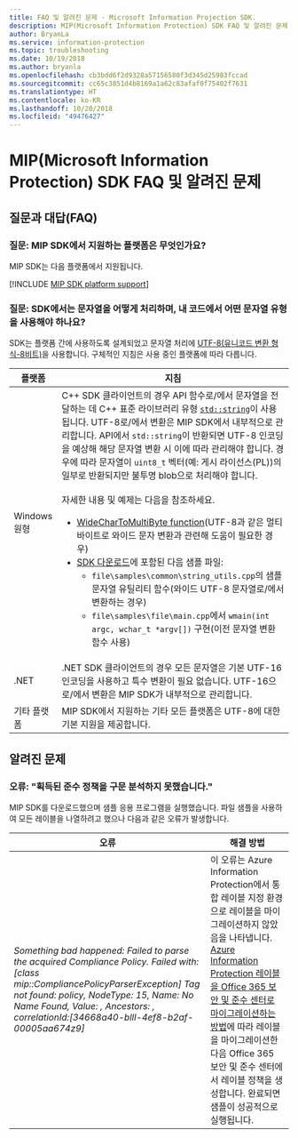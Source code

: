 ```yaml
---
title: FAQ 및 알려진 문제 - Microsoft Information Projection SDK.
description: MIP(Microsoft Information Protection) SDK FAQ 및 알려진 문제 해결 지침
author: BryanLa
ms.service: information-protection
ms.topic: troubleshooting
ms.date: 10/19/2018
ms.author: bryanla
ms.openlocfilehash: cb3bdd6f2d9328a57156580f3d345d25983fccad
ms.sourcegitcommit: cc65c3851d4b8169a1a62c83afaf0f75402f7631
ms.translationtype: HT
ms.contentlocale: ko-KR
ms.lasthandoff: 10/20/2018
ms.locfileid: "49476427"
---
```

# <a name="microsoft-information-protection-mip-sdk-faqs-and-known-issues"></a>MIP(Microsoft Information Protection) SDK FAQ 및 알려진 문제

## <a name="frequently-asked-questions-faqs"></a>질문과 대답(FAQ)

### <a name="question-which-platforms-are-supported-by-the-mip-sdk"></a>질문: MIP SDK에서 지원하는 플랫폼은 무엇인가요?

MIP SDK는 다음 플랫폼에서 지원됩니다.

[!INCLUDE [MIP SDK platform support](../include/mip-sdk-platform-support.md)]

### <a name="question-how-does-the-sdk-handle-strings-and-what-string-type-should-i-be-using-in-my-code"></a>질문: SDK에서는 문자열을 어떻게 처리하며, 내 코드에서 어떤 문자열 유형을 사용해야 하나요?

SDK는 플랫폼 간에 사용하도록 설계되었고 문자열 처리에 [UTF-8(유니코드 변환 형식-8비트)](https://wikipedia.org/wiki/UTF-8)을 사용합니다. 구체적인 지침은 사용 중인 플랫폼에 따라 다릅니다.

| 플랫폼 | 지침 |
|-|-|
| Windows 원형 | C++ SDK 클라이언트의 경우 API 함수로/에서 문자열을 전달하는 데 C++ 표준 라이브러리 유형 [`std::string`](https://wikipedia.org/wiki/C%2B%2B_string_handling)이 사용됩니다. UTF-8로/에서 변환은 MIP SDK에서 내부적으로 관리합니다. API에서 `std::string`이 반환되면 UTF-8 인코딩을 예상해 해당 문자열 변환 시 이에 따라 관리해야 합니다. 경우에 따라 문자열이 `uint8_t` 벡터(예: 게시 라이선스(PL))의 일부로 반환되지만 불투명 blob으로 처리해야 합니다.<br><br>자세한 내용 및 예제는 다음을 참조하세요.<ul><li>[WideCharToMultiByte function](/windows/desktop/api/stringapiset/nf-stringapiset-widechartomultibyte)(UTF-8과 같은 멀티바이트로 와이드 문자 변환과 관련해 도움이 필요한 경우)<li>[SDK 다운로드](setup-configure-mip.md#configure-your-client-workstation)에 포함된 다음 샘플 파일:<ul><li>`file\samples\common\string_utils.cpp`의 샘플 문자열 유틸리티 함수(와이드 UTF-8 문자열로/에서 변환하는 경우)<li>`file\samples\file\main.cpp`에서 `wmain(int argc, wchar_t *argv[])` 구현(이전 문자열 변환 함수 사용)</li></ul></ul>|
| .NET | .NET SDK 클라이언트의 경우 모든 문자열은 기본 UTF-16 인코딩을 사용하고 특수 변환이 필요 없습니다. UTF-16으로/에서 변환은 MIP SDK가 내부적으로 관리합니다. |
| 기타 플랫폼 | MIP SDK에서 지원하는 기타 모든 플랫폼은 UTF-8에 대한 기본 지원을 제공합니다. |

## <a name="known-issues"></a>알려진 문제

### <a name="error-failed-to-parse-the-acquired-compliance-policy"></a>오류: "획득된 준수 정책을 구문 분석하지 못했습니다."  

MIP SDK를 다운로드했으며 샘플 응용 프로그램을 실행했습니다. 파일 샘플을 사용하여 모든 레이블을 나열하려고 했으나 다음과 같은 오류가 발생합니다.

| 오류 | 해결 방법 |
|-|-|
|*Something bad happened: Failed to parse the acquired Compliance Policy. Failed with: [class mip::CompliancePolicyParserException] Tag not found: policy, NodeType: 15, Name: No Name Found, Value: , Ancestors: <SyncFile><Content>, correlationId:[34668a40-blll-4ef8-b2af-00005aa674z9]*| 이 오류는 Azure Information Protection에서 통합 레이블 지정 환경으로 레이블을 마이그레이션하지 않았음을 나타냅니다. [Azure Information Protection 레이블을 Office 365 보안 및 준수 센터로 마이그레이션하는 방법](/azure/information-protection/configure-policy-migrate-labels)에 따라 레이블을 마이그레이션한 다음 Office 365 보안 및 준수 센터에서 레이블 정책을 생성합니다. 완료되면 샘플이 성공적으로 실행됩니다.|
